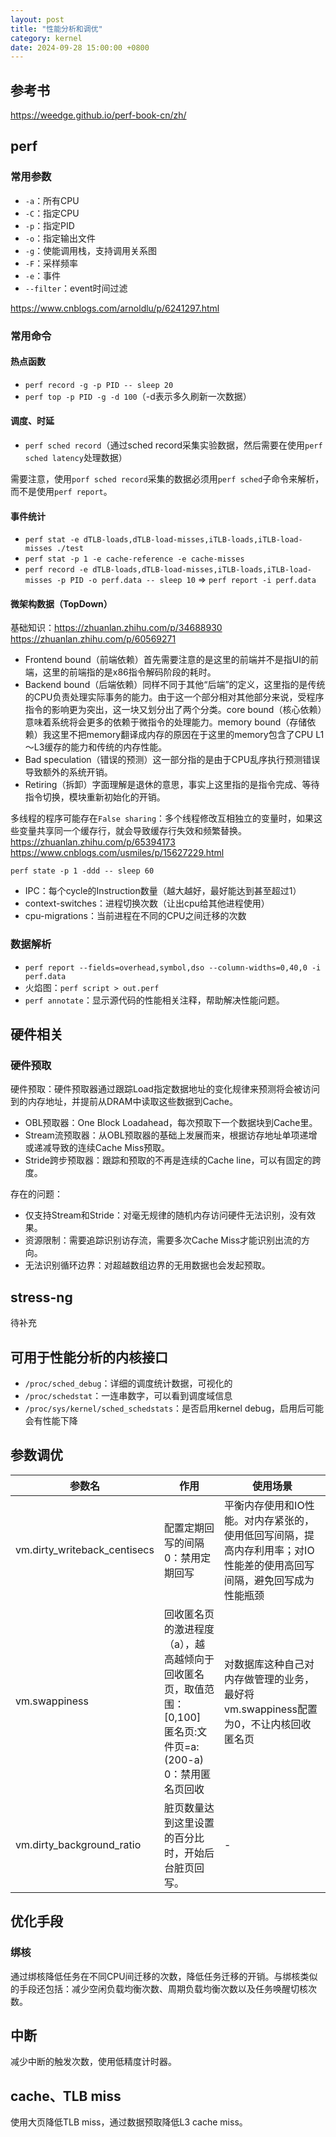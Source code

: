 ```yaml
---
layout: post
title: "性能分析和调优"
category: kernel
date: 2024-09-28 15:00:00 +0800
---
```


## 参考书

<https://weedge.github.io/perf-book-cn/zh/>

## perf

### 常用参数

* `-a`：所有CPU
* `-C`：指定CPU
* `-p`：指定PID
* `-o`：指定输出文件
* `-g`：使能调用栈，支持调用关系图
* `-F`：采样频率
* `-e`：事件
* `--filter`：event时间过滤

<https://www.cnblogs.com/arnoldlu/p/6241297.html>

### 常用命令

#### 热点函数

* `perf record -g -p PID -- sleep 20`
* `perf top -p PID -g -d 100`（-d表示多久刷新一次数据）

#### 调度、时延

* `perf sched record`（通过sched record采集实验数据，然后需要在使用`perf sched latency`处理数据）

需要注意，使用`porf sched record`采集的数据必须用`perf sched`子命令来解析，而不是使用`perf report`。

#### 事件统计

* `perf stat -e dTLB-loads,dTLB-load-misses,iTLB-loads,iTLB-load-misses ./test`
* `perf stat -p 1 -e cache-reference -e cache-misses`
* `perf record -e dTLB-loads,dTLB-load-misses,iTLB-loads,iTLB-load-misses -p PID -o perf.data -- sleep 10` => `perf report -i perf.data`

#### 微架构数据（TopDown）

基础知识：<https://zhuanlan.zhihu.com/p/34688930>
<https://zhuanlan.zhihu.com/p/60569271>

* Frontend bound（前端依赖）首先需要注意的是这里的前端并不是指UI的前端，这里的前端指的是x86指令解码阶段的耗时。
* Backend bound（后端依赖）同样不同于其他“后端”的定义，这里指的是传统的CPU负责处理实际事务的能力。由于这一个部分相对其他部分来说，受程序指令的影响更为突出，这一块又划分出了两个分类。core bound（核心依赖）意味着系统将会更多的依赖于微指令的处理能力。memory bound（存储依赖）我这里不把memory翻译成内存的原因在于这里的memory包含了CPU L1～L3缓存的能力和传统的内存性能。
* Bad speculation（错误的预测）这一部分指的是由于CPU乱序执行预测错误导致额外的系统开销。
* Retiring（拆卸）字面理解是退休的意思，事实上这里指的是指令完成、等待指令切换，模块重新初始化的开销。

多线程的程序可能存在`False sharing`：多个线程修改互相独立的变量时，如果这些变量共享同一个缓存行，就会导致缓存行失效和频繁替换。<https://zhuanlan.zhihu.com/p/65394173> <https://www.cnblogs.com/usmiles/p/15627229.html>

`perf state -p 1 -ddd -- sleep 60`

* IPC：每个cycle的Instruction数量（越大越好，最好能达到甚至超过1）
* context-switches：进程切换次数（让出cpu给其他进程使用）
* cpu-migrations：当前进程在不同的CPU之间迁移的次数

### 数据解析

* `perf report --fields=overhead,symbol,dso --column-widths=0,40,0 -i perf.data`
* 火焰图：`perf script > out.perf`
* `perf annotate`：显示源代码的性能相关注释，帮助解决性能问题。

## 硬件相关

### 硬件预取

硬件预取：硬件预取器通过跟踪Load指定数据地址的变化规律来预测将会被访问到的内存地址，并提前从DRAM中读取这些数据到Cache。

* OBL预取器：One Block Loadahead，每次预取下一个数据块到Cache里。
* Stream流预取器：从OBL预取器的基础上发展而来，根据访存地址单项递增或递减导致的连续Cache Miss预取。
* Stride跨步预取器：跟踪和预取的不再是连续的Cache line，可以有固定的跨度。

存在的问题：

* 仅支持Stream和Stride：对毫无规律的随机内存访问硬件无法识别，没有效果。
* 资源限制：需要追踪识别访存流，需要多次Cache Miss才能识别出流的方向。
* 无法识别循环边界：对超越数组边界的无用数据也会发起预取。

## stress-ng

待补充

## 可用于性能分析的内核接口

* `/proc/sched_debug`：详细的调度统计数据，可视化的
* `/proc/schedstat`：一连串数字，可以看到调度域信息
* `/proc/sys/kernel/sched_schedstats`：是否启用kernel debug，启用后可能会有性能下降

## 参数调优

|参数名|作用|使用场景|
|-|-|-|
|vm.dirty_writeback_centisecs|配置定期回写的间隔<br>0：禁用定期回写<br>|平衡内存使用和IO性能。对内存紧张的，使用低回写间隔，提高内存利用率；对IO性能差的使用高回写间隔，避免回写成为性能瓶颈|
|vm.swappiness|回收匿名页的激进程度（a），越高越倾向于回收匿名页，取值范围：[0,100]<br>匿名页:文件页=a:(200-a)<br>0：禁用匿名页回收<br>|对数据库这种自己对内存做管理的业务，最好将vm.swappiness配置为0，不让内核回收匿名页|
|vm.dirty_background_ratio|脏页数量达到这里设置的百分比时，开始后台脏页回写。|-|

## 优化手段

### 绑核

通过绑核降低任务在不同CPU间迁移的次数，降低任务迁移的开销。与绑核类似的手段还包括：减少空闲负载均衡次数、周期负载均衡次数以及任务唤醒切核次数。

## 中断

减少中断的触发次数，使用低精度计时器。

## cache、TLB miss

使用大页降低TLB miss，通过数据预取降低L3 cache miss。
